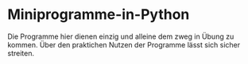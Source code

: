 # Miniprogramme-in-Python

Die Programme hier dienen einzig und alleine dem zweg in Übung zu kommen.
Über den praktichen Nutzen der Programme lässt sich sicher streiten.